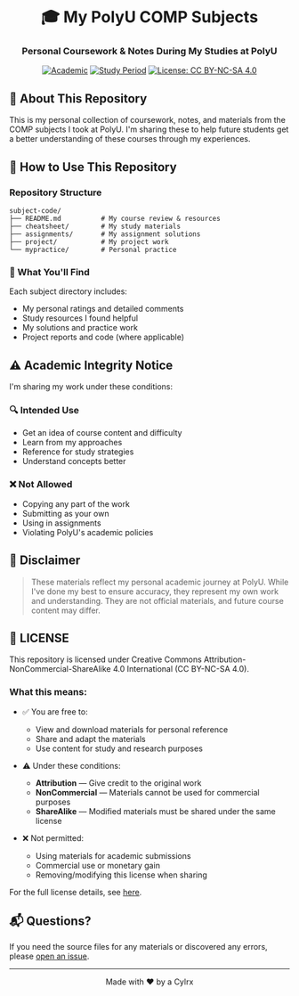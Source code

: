 <div align="center">

# 🎓 My PolyU COMP Subjects
### Personal Coursework & Notes During My Studies at PolyU

[![Academic](https://img.shields.io/badge/Status-Personal_Archive-blue.svg)](https://github.com/Cylrx/PolyU_COMP_Subjects)
[![Study Period](https://img.shields.io/badge/Study-2023--2025-orange.svg)](https://github.com/Cylrx/PolyU_COMP_Subjects)
[![License: CC BY-NC-SA 4.0](https://img.shields.io/badge/License-CC%20BY--NC--SA%204.0-brightgreen.svg)](https://creativecommons.org/licenses/by-nc-sa/4.0/)

</div>

## 📖 About This Repository
This is my personal collection of coursework, notes, and materials from the COMP subjects I took at PolyU. I'm sharing these to help future students get a better understanding of these courses through my experiences.

## 🚀 How to Use This Repository

### Repository Structure
```
subject-code/
├── README.md          # My course review & resources
├── cheatsheet/        # My study materials
├── assignments/       # My assignment solutions
├── project/           # My project work
└── mypractice/        # Personal practice
```

### 📑 What You'll Find
Each subject directory includes:
- My personal ratings and detailed comments
- Study resources I found helpful
- My solutions and practice work
- Project reports and code (where applicable)

## ⚠️ Academic Integrity Notice

I'm sharing my work under these conditions:

### 🔍 Intended Use
- Get an idea of course content and difficulty
- Learn from my approaches
- Reference for study strategies
- Understand concepts better

### ❌ Not Allowed
- Copying any part of the work
- Submitting as your own
- Using in assignments
- Violating PolyU's academic policies

## 📜 Disclaimer

> These materials reflect my personal academic journey at PolyU. While I've done my best to ensure accuracy, they represent my own work and understanding. They are not official materials, and future course content may differ.

## 📄 LICENSE

This repository is licensed under Creative Commons Attribution-NonCommercial-ShareAlike 4.0 International (CC BY-NC-SA 4.0).

### What this means:

- ✅ You are free to:
  - View and download materials for personal reference
  - Share and adapt the materials
  - Use content for study and research purposes

- ⚠️ Under these conditions:
  - **Attribution** — Give credit to the original work
  - **NonCommercial** — Materials cannot be used for commercial purposes
  - **ShareAlike** — Modified materials must be shared under the same license

- ❌ Not permitted:
  - Using materials for academic submissions
  - Commercial use or monetary gain
  - Removing/modifying this license when sharing

For the full license details, see [here](https://creativecommons.org/licenses/by-nc-sa/4.0/).

## 📬 Questions?

If you need the source files for any materials or discovered any errors, please [open an issue](https://github.com/Cylrx/PolyU_COMP_Subjects/issues).

<div align="center">

---
Made with ❤️ by a Cylrx

</div>
